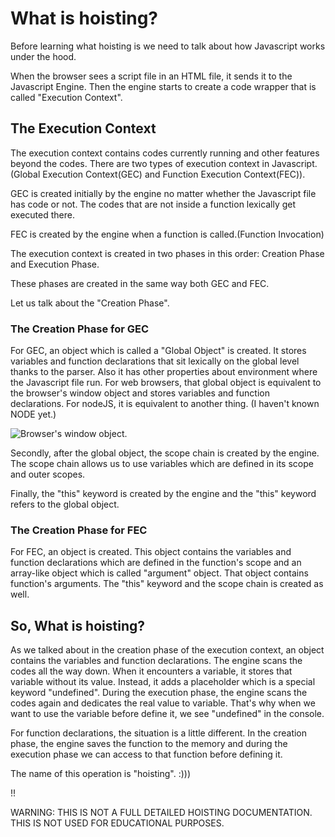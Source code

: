 # What is hoisting?

Before learning what hoisting is we need to talk about how Javascript works under the hood.

When the browser sees a script file in an HTML file, it sends it to the Javascript Engine. Then the engine starts to create a code wrapper that is called "Execution Context".

## The Execution Context

The execution context contains codes currently running and other features beyond the codes. There are two types of execution context in Javascript.(Global Execution Context(GEC) and Function Execution Context(FEC)).

GEC is created initially by the engine no matter whether the Javascript file has code or not. The codes that are not inside a function lexically get executed there.

FEC is created by the engine when a function is called.(Function Invocation)

The execution context is created in two phases in this order: Creation Phase and Execution Phase.

These phases are created in the same way both GEC and FEC.

Let us talk about the "Creation Phase".

### The Creation Phase for GEC

For GEC, an object which is called a "Global Object" is created. It stores variables and function declarations that sit lexically on the global level thanks to the parser. Also it has other properties about environment where the Javascript file run. For web browsers, that global object is equivalent to the browser's window object and stores variables and function declarations. For nodeJS, it is equivalent to another thing. (I haven't known NODE yet.)

![Browser's window object.](./assets/window_object.png)

Secondly, after the global object, the scope chain is created by the engine. The scope chain allows us to use variables which are defined in its scope and outer scopes.

Finally, the "this" keyword is created by the engine and the "this" keyword refers to the global object.

### The Creation Phase for FEC

For FEC, an object is created. This object contains the variables and function declarations which are defined in the function's scope and an array-like object which is called "argument" object. That object contains function's arguments. The "this" keyword and the scope chain is created as well.

## So, What is hoisting?

As we talked about in the creation phase of the execution context, an object contains the variables and function declarations. The engine scans the codes all the way down. When it encounters a variable, it stores that variable without its value. Instead, it adds a placeholder which is a special keyword "undefined". During the execution phase, the engine scans the codes again and dedicates the real value to variable. That's why when we want to use the variable before define it, we see "undefined" in the console.

For function declarations, the situation is a little different. In the creation phase, the engine saves the function to the memory and during the execution phase we can access to that function before defining it.

The name of this operation is "hoisting". :)))

!!

WARNING: THIS IS NOT A FULL DETAILED HOISTING DOCUMENTATION. THIS IS NOT USED FOR EDUCATIONAL PURPOSES.
